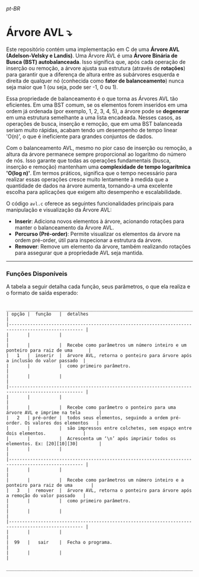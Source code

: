 *pt-BR*

# Árvore AVL ⤵

Este repositório contém uma implementação em C de uma **Árvore AVL (Adelson-Velsky e Landis)**. Uma Árvore AVL é uma **Árvore Binária de Busca (BST) autobalanceada**. Isso significa que, após cada operação de inserção ou remoção, a árvore ajusta sua estrutura (através de **rotações**) para garantir que a diferença de altura entre as subárvores esquerda e direita de qualquer nó (conhecida como **fator de balanceamento**) nunca seja maior que 1 (ou seja, pode ser -1, 0 ou 1).

Essa propriedade de balanceamento é o que torna as Árvores AVL tão eficientes. Em uma BST comum, se os elementos forem inseridos em uma ordem já ordenada (por exemplo, 1, 2, 3, 4, 5), a árvore pode se **degenerar** em uma estrutura semelhante a uma lista encadeada. Nesses casos, as operações de busca, inserção e remoção, que em uma BST balanceada seriam muito rápidas, acabam tendo um desempenho de tempo linear 'O(n)', o que é ineficiente para grandes conjuntos de dados.

Com o balanceamento AVL, mesmo no pior caso de inserção ou remoção, a altura da árvore permanece sempre proporcional ao logaritmo do número de nós. Isso garante que todas as operações fundamentais (busca, inserção e remoção) mantenham uma **complexidade de tempo logarítmica 'O(log n)'**. Em termos práticos, significa que o tempo necessário para realizar essas operações cresce muito lentamente à medida que a quantidade de dados na árvore aumenta, tornando-a uma excelente escolha para aplicações que exigem alto desempenho e escalabilidade.

O código `avl.c` oferece as seguintes funcionalidades principais para manipulação e visualização da Árvore AVL:

* **Inserir**: Adiciona novos elementos à árvore, acionando rotações para manter o balanceamento da Árvore AVL.
* **Percurso (Pré-order)**: Permite visualizar os elementos da árvore na ordem pré-order, útil para inspecionar a estrutura da árvore.
* **Remover**: Remove um elemento da árvore, também realizando rotações para assegurar que a propriedade AVL seja mantida.

---

### Funções Disponíveis

A tabela a seguir detalha cada função, seus parâmetros, o que ela realiza e o formato de saída esperado:

     __________________________________________________________________________________________________
    | opção |  função   |  detalhes                                                                     |
    |-------------------------------------------------------------------------------------------------- |
    |       |           |                                                                               |
    |       |           |  Recebe como parâmetros um número inteiro e um ponteiro para raiz de uma      |
    |   1   |  inserir  |  árvore AVL, retorna o ponteiro para árvore após a inclusão do valor passado  |
    |       |           |  como primeiro parâmetro.                                                     |
    |       |           |                                                                               |
    |-------------------------------------------------------------------------------------------------- |
    |       |           |                                                                               |
    |       |           |  Recebe como parâmetro o ponteiro para uma árvore AVL e imprime na tela       |
    |   2   | pré-order |  todos seus elementos, seguindo a ordem pré-order. Os valores dos elementos   |
    |       |           |  são impressos entre colchetes, sem espaço entre dois elementos.              |
    |       |           |  Acrescenta um ‘\n’ após imprimir todos os elementos. Ex: [20][10][30]        |
    |       |           |                                                                               |
    |-------------------------------------------------------------------------------------------------- |
    |       |           |                                                                               |
    |       |           |  Recebe como parâmetros um número inteiro e a ponteiro para raiz de uma       |
    |   3   |  remover  |  árvore AVL, retorna o ponteiro para árvore após a remoção do valor passado   |
    |       |           |  como primeiro parâmetro.                                                     |
    |       |           |                                                                               |
    |-------------------------------------------------------------------------------------------------- |
    |       |           |                                                                               |
    |  99   |   sair    |  Fecha o programa.                                                            |
    |       |           |                                                                               |
     ___________________________________________________________________________________________________
